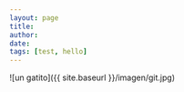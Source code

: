 ```yaml
---
layout: page
title: 
author: 
date: 
tags: [test, hello]
---
```

 
![un gatito]({{ site.baseurl }}/imagen/git.jpg)
 



